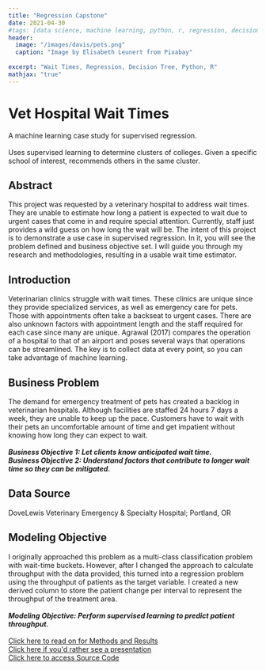 ```yaml
---
title: "Regression Capstone"
date: 2021-04-30
#tags: [data science, machine learning, python, r, regression, decision tree]
header:
  image: "/images/davis/pets.png"
  caption: "Image by Elisabeth Leunert from Pixabay"
  
excerpt: "Wait Times, Regression, Decision Tree, Python, R"
mathjax: "true"
---
```


# Vet Hospital Wait Times
A machine learning case study for supervised regression.
<br>
<br>
Uses supervised learning to determine clusters of colleges. Given a specific school of interest, recommends others in the same cluster.

## Abstract
This project was requested by a veterinary hospital to address wait times. 
They are unable to estimate how long a patient is expected to wait due to urgent cases that come in and require special attention. 
Currently, staff just provides a wild guess on how long the wait will be. The intent of this project is to demonstrate a use case in supervised regression. 
In it, you will see the problem defined and business objective set. I will guide you through my research and methodologies, resulting in a usable wait time estimator.

## Introduction
Veterinarian clinics struggle with wait times.  These clinics are unique since they provide specialized services, as well as emergency care for pets.  Those with appointments often take a backseat to urgent cases.  There are also unknown factors with appointment length and the staff required for each case since many are unique.  Agrawal (2017) compares the operation of a hospital to that of an airport and poses several ways that operations can be streamlined.  The key is to collect data at every point, so you can take advantage of machine learning.

## Business Problem
The demand for emergency treatment of pets has created a backlog in veterinarian hospitals.  Although facilities are staffed 24 hours 7 days a week, they are unable to keep up the pace.  Customers have to wait with their pets an uncomfortable amount of time and get impatient without knowing how long they can expect to wait.  
<br>
***Business Objective 1: 	Let clients know anticipated wait time.***
<br>
***Business Objective 2: 	Understand factors that contribute to longer wait
time so they can be mitigated.***

## Data Source
DoveLewis Veterinary Emergency & Specialty Hospital; Portland, OR

## Modeling Objective
I originally approached this problem as a multi-class classification problem with wait-time buckets.  However, after I changed the approach to calculate throughput with the data provided, this turned into a regression problem using the throughput of patients as the target variable. I created a new derived column to store the patient change per interval to represent the throughput of the treatment area.  
<br>
***Modeling Objective: Perform supervised learning to predict patient throughput.***
<br>
<br>
<a href="https://github.com/amodavis/Vet_Hospital_Wait_Times/blob/main/Vet_Clinic_Wait_Times_Paper.pdf">Click here to read on for Methods and Results</a>
<br>
<a href="https://youtu.be/UaGqeDCei1s">Click here if you'd rather see a presentation</a>
<br>
<a href="https://github.com/amodavis/Vet_Hospital_Wait_Times">Click here to access Source Code</a>
